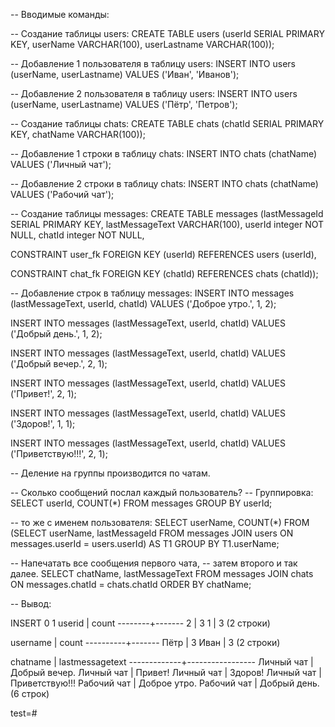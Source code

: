 -- Вводимые команды:

-- Создание таблицы users:
CREATE TABLE users (userId SERIAL PRIMARY KEY, 
userName VARCHAR(100), userLastname VARCHAR(100));

-- Добавление 1 пользователя в таблицу users:
INSERT INTO users (userName, userLastname) VALUES ('Иван', 'Иванов');

-- Добавление 2 пользователя в таблицу users:
INSERT INTO users (userName, userLastname) VALUES ('Пётр', 'Петров');

-- Создание таблицы chats:
CREATE TABLE chats (chatId SERIAL PRIMARY KEY, 
chatName VARCHAR(100));

-- Добавление 1 строки в таблицу chats:
INSERT INTO chats (chatName) VALUES ('Личный чат');

-- Добавление 2 строки в таблицу chats:
INSERT INTO chats (chatName) VALUES ('Рабочий чат');

-- Создание таблицы messages:
CREATE TABLE messages (lastMessageId SERIAL PRIMARY KEY, 
lastMessageText VARCHAR(100),
userId integer NOT NULL,
chatId integer NOT NULL,

CONSTRAINT user_fk FOREIGN KEY (userId)
        REFERENCES users (userId),

CONSTRAINT chat_fk FOREIGN KEY (chatId)
        REFERENCES chats (chatId));

-- Добавление строк в таблицу messages:
INSERT INTO messages (lastMessageText, userId, chatId) VALUES ('Доброе утро.', 1, 2);

INSERT INTO messages (lastMessageText, userId, chatId) VALUES ('Добрый день.', 1, 2);

INSERT INTO messages (lastMessageText, userId, chatId) VALUES ('Добрый вечер.', 2, 1);

INSERT INTO messages (lastMessageText, userId, chatId) VALUES ('Привет!', 2, 1);

INSERT INTO messages (lastMessageText, userId, chatId) VALUES ('Здоров!', 1, 1);

INSERT INTO messages (lastMessageText, userId, chatId) VALUES ('Приветствую!!!', 2, 1);

-- Деление на группы производится по чатам.

-- Сколько сообщений послал каждый пользователь?
-- Группировка:
SELECT userId, COUNT(*) FROM messages GROUP BY userId;

-- то же с именем пользователя:
SELECT userName, COUNT(*) FROM (SELECT userName, lastMessageId FROM messages JOIN  users ON messages.userId = users.userId) AS T1 GROUP BY T1.userName;

-- Напечатать все сообщения первого чата,
-- затем второго и так далее.
SELECT chatName, lastMessageText FROM messages JOIN  chats ON messages.chatId = chats.chatId ORDER BY chatName;

-- Вывод:

INSERT 0 1
 userid | count 
--------+-------
      2 |     3
      1 |     3
(2 строки)

 username | count 
----------+-------
 Пётр     |     3
 Иван     |     3
(2 строки)

  chatname   | lastmessagetext 
-------------+-----------------
 Личный чат  | Добрый вечер.
 Личный чат  | Привет!
 Личный чат  | Здоров!
 Личный чат  | Приветствую!!!
 Рабочий чат | Доброе утро.
 Рабочий чат | Добрый день.
(6 строк)

test=# 

